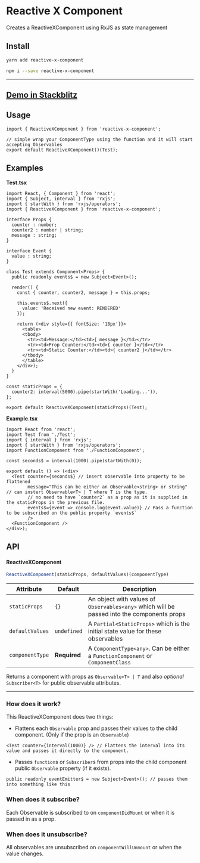 # Reactive X Component

Creates a ReactiveXComponent using RxJS as state management

## Install

```bash
yarn add reactive-x-component
```

```bash
npm i --save reactive-x-component
```

----

## [Demo in Stackblitz](https://stackblitz.com/edit/reactive-x-component)

## Usage
```tsx
import { ReactiveXComponent } from 'reactive-x-component';

// simple wrap your ComponentType using the function and it will start accepting Observables
export default ReactiveXComponent()(Test);
```

## Examples
**Test.tsx**
```tsx
import React, { Component } from 'react';
import { Subject, interval } from 'rxjs';
import { startWith } from 'rxjs/operators';
import { ReactiveXComponent } from 'reactive-x-component';

interface Props {
  counter : number;
  counter2 : number | string;
  message : string;
}

interface Event {
  value : string;
}

class Test extends Component<Props> {
  public readonly events$ = new Subject<Event>();
  
  render() {
    const { counter, counter2, message } = this.props;

    this.events$.next({
      value: 'Received new event: RENDERED'
    });

    return (<div style={{ fontSize: '18px'}}>
      <table>
      <tbody>
        <tr><td>Message:</td><td>{ message }</td></tr>
        <tr><td>Prop Counter:</td><td>{ counter }</td></tr>
        <tr><td>Static Counter:</td><td>{ counter2 }</td></tr>
      </tbody>
      </table>
    </div>);
  }
}

const staticProps = {
  counter2: interval(5000).pipe(startWith('Loading...')),
};

export default ReactiveXComponent(staticProps)(Test);
```

**Example.tsx**
```tsx
import React from 'react';
import Test from './Test';
import { interval } from 'rxjs';
import { startWith } from 'rxjs/operators';
import FunctionComponent from './FunctionComponent';

const seconds$ = interval(1000).pipe(startWith(0));

export default () => (<div>
  <Test counter={seconds$} // insert observable into property to be flattened
        message="This can be either an Observable<string> or string"  // can instert Observable<T> | T where T is the type.
        // no need to have `counter2` as a prop as it is supplied in the staticProps in the previous file.
        events$={event => console.log(event.value)} // Pass a function to be subscribed on the public property `events$`
        />
  <FunctionComponent />
</div>);
```

## API

#### **ReactiveXComponent**

```ts
ReactiveXComponent(staticProps, defaultValues)(componentType)
```

| Attribute      | Default      | Description                                                                                |
| ---------------| -------------|---------------------------------------------------------------------------------- |
| `staticProps`  | `{}`         | An object with values of `Observables<any>` which will be passed into the components props |
| `defaultValues`| `undefined`  |A `Partial<StaticProps>` which is the initial state value for these observables            |
| `componentType`| **Required** | A `ComponentType<any>`. Can be either a `FunctionComponent` or `ComponentClass`            |

Returns a component with props as `Observable<T> | T` and also *optional* `Subscriber<T>` for public observable attributes.

----

### How does it work?
This ReactiveXComponent does two things:

 - Flattens each `Observable` prop and passes their values to the child component. (Only if the prop is an `Observable`)
 ```tsx
 <Test counter={interval(1000)} /> // Flattens the interval into its value and passes it directly to the component.
 ```

 - Passes `function`s or `Subscriber`s from props into the child component public `Observable` property (if it exists).
 ```tsx
 public readonly eventEmitter$ = new Subject<Event>(); // passes them into something like this
 ```

### When does it subscribe?
Each Observable is subscribed to on `componentDidMount` or when it is passed in as a prop.

### When does it unsubscribe?
All observables are unsubscribed on `componentWillUnmount` or when the value changes.
